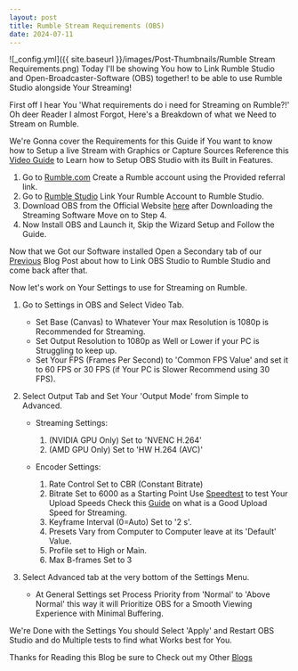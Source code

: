 ```yaml
---
layout: post
title: Rumble Stream Requirements (OBS)
date: 2024-07-11
---
```

![_config.yml]({{ site.baseurl }}/images/Post-Thumbnails/Rumble Stream Requirements.png)
Today I'll be showing You how to Link Rumble Studio and Open-Broadcaster-Software (OBS) together! to be able to use Rumble Studio alongside Your Streaming!

First off I hear You 'What requirements do i need for Streaming on Rumble?!' Oh deer Reader I almost Forgot, Here's a Breakdown of what we Need to Stream on Rumble.

We're Gonna cover the Requirements for this Guide if You want to know how to Setup a live Stream with Graphics or Capture Sources Reference this [Video Guide](https://youtu.be/0-i1mwOX0EA?t=110) to Learn how to Setup OBS Studio with its Built in Features.

1. Go to [Rumble.com](https://rumble.com/register/tinyplayerss1) Create a Rumble account using the Provided referral link.
2. Go to [Rumble Studio](https://studio.rumble.com) Link Your Rumble Account to Rumble Studio.
3. Download OBS from the Official Website [here](https://obsproject.com) after Downloading the Streaming Software Move on to Step 4.
4. Now Install OBS and Launch it, Skip the Wizard Setup and Follow the Guide.

Now that we Got our Software installed Open a Secondary tab of our [Previous](https://tinyplayerss.github.io/How-to-use-Rumble-Studio-with-OBS/) Blog Post about how to Link OBS Studio to Rumble Studio and come back after that.

Now let's work on Your Settings to use for Streaming on Rumble.
1. Go to Settings in OBS and Select Video Tab.
    - Set Base (Canvas) to Whatever Your max Resolution is 1080p is Recommended for Streaming.
    - Set Output Resolution to 1080p as Well or Lower if your PC is Struggling to keep up.
    - Set Your FPS (Frames Per Second) to 'Common FPS Value' and set it to 60 FPS or 30 FPS (if Your PC is Slower Recommend using 30 FPS).

2. Select Output Tab and Set Your 'Output Mode' from Simple to Advanced.
    - Streaming Settings:
        1. (NVIDIA GPU Only) Set to 'NVENC H.264'
        2. (AMD GPU Only) Set to 'HW H.264 (AVC)'

    - Encoder Settings:
        1. Rate Control Set to CBR (Constant Bitrate)
        2. Bitrate Set to 6000 as a Starting Point Use [Speedtest](https://speedtest.net) to test Your Upload Speeds Check this [Guide](https://www.youtube.com/watch?v=3AbcFGsLhsI&pp=ygUnd2hhdHMgYSBnb29kIHVwbG9hZCBzcGVlZCBmb3Igc3RyZWFtaW5n) on what is a Good Upload Speed for Streaming.
        3. Keyframe Interval (0=Auto) Set to '2 s'.
        4. Presets Vary from Computer to Computer leave at its 'Default' Value.
        5. Profile set to High or Main.
        6. Max B-frames Set to 3

3. Select Advanced tab at the very bottom of the Settings Menu.
    - At General Settings set Process Priority from 'Normal' to 'Above Normal' this way it will Prioritize OBS for a Smooth Viewing Experience with Minimal Buffering.

We're Done with the Settings You should Select 'Apply' and Restart OBS Studio and do Multiple tests to find what Works best for You.

Thanks for Reading this Blog be sure to Check out my Other [Blogs](https://tinyplayerss.github.io)